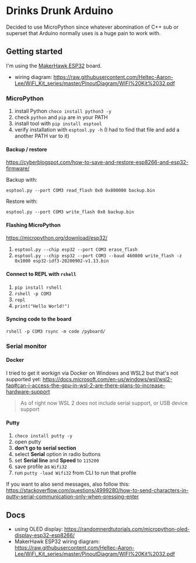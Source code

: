 # Drinks Drunk Arduino

Decided to use MicroPython since whatever abomination of C++ sub or superset that Arduino normally uses is a huge pain to work with.

## Getting started

I'm using the [MakerHawk ESP32](https://www.amazon.co.uk/MakerHawk-Development-0-96inch-Display-Compatible/dp/B076P8GRWV) board.

- wiring diagram: https://raw.githubusercontent.com/Heltec-Aaron-Lee/WiFi_Kit_series/master/PinoutDiagram/WIFI%20Kit%2032.pdf

### MicroPython

1. install Python `choco install python3 -y`
1. check `python` and `pip` are in your PATH
1. install tool with `pip install esptool`
1. verify installation with `esptool.py -h` (I had to find that file and add a another PATH var to it)

#### Backup / restore

https://cyberblogspot.com/how-to-save-and-restore-esp8266-and-esp32-firmware/

Backup with:

```
esptool.py --port COM3 read_flash 0x0 0x800000 backup.bin
```

Restore with:

```
esptool.py --port COM3 write_flash 0x0 backup.bin 
```

#### Flashing MicroPython

https://micropython.org/download/esp32/

1. `esptool.py --chip esp32 --port COM3 erase_flash`
1. `esptool.py --chip esp32 --port COM3 --baud 460800 write_flash -z 0x1000 esp32-idf3-20200902-v1.13.bin`

#### Connect to REPL with `rshell`

1. `pip install rshell`
1. `rshell -p COM3`
1. `repl`
1. `print("Hello World!")`

#### Syncing code to the board

```
rshell -p COM3 rsync -m code /pyboard/
```

### Serial monitor

#### Docker

I tried to get it workign via Docker on Windows and WSL2 but that's not supported yet: https://docs.microsoft.com/en-us/windows/wsl/wsl2-faq#can-i-access-the-gpu-in-wsl-2-are-there-plans-to-increase-hardware-support

> As of right now WSL 2 does not include serial support, or USB device support

#### Putty

1. `choco install putty -y`
1. open putty
1. **don't go to serial section**
1. select **Serial** option in radio buttons
1. set **Serial line** and **Speed** to `115200`
1. save profile as `Wifi32`
1. run `putty -load Wifi32` from CLI to run that profile

If you want to also send messages, also follow this: https://stackoverflow.com/questions/4999280/how-to-send-characters-in-putty-serial-communication-only-when-pressing-enter

## Docs

- using OLED display: https://randomnerdtutorials.com/micropython-oled-display-esp32-esp8266/
- MakerHawk ESP32 wiring diagram: https://raw.githubusercontent.com/Heltec-Aaron-Lee/WiFi_Kit_series/master/PinoutDiagram/WIFI%20Kit%2032.pdf
